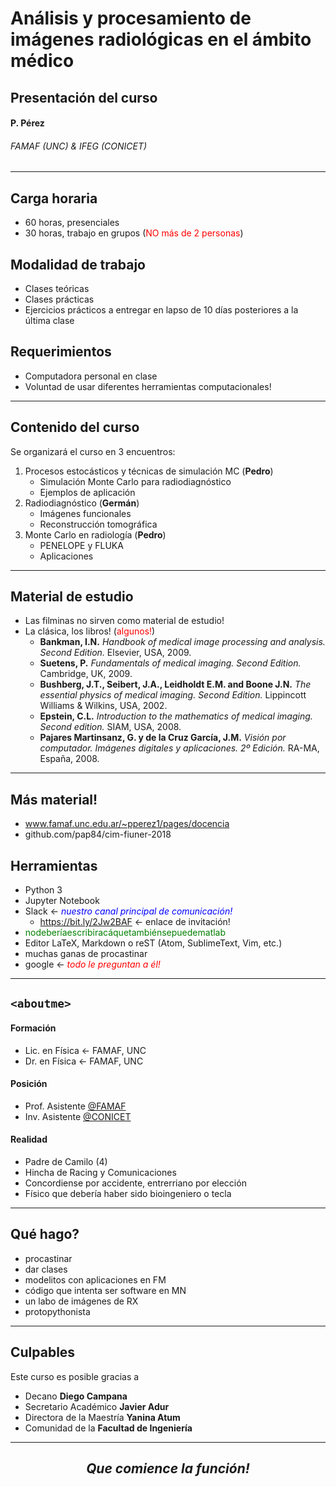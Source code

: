 # Análisis y procesamiento de imágenes radiológicas en el ámbito médico

## Presentación del curso

#### P. Pérez

###### FAMAF (UNC) & IFEG (CONICET)

---

## Carga horaria

* 60 horas, presenciales
* 30 horas, trabajo en grupos (<span style="color:red">NO más de 2 personas</span>)

## Modalidad de trabajo

* Clases teóricas
* Clases prácticas
* Ejercicios prácticos a entregar en lapso de 10 días posteriores a la última clase

## Requerimientos

* Computadora personal en clase
* Voluntad de usar diferentes herramientas computacionales!

---

## Contenido del curso

Se organizará el curso en 3 encuentros:

1. Procesos estocásticos y técnicas de simulación MC (**Pedro**)
	* Simulación Monte Carlo para radiodiagnóstico
	* Ejemplos de aplicación
2. Radiodiagnóstico (**Germán**)
	* Imágenes funcionales
	* Reconstrucción tomográfica
3. Monte Carlo en radiología (**Pedro**)
	* PENELOPE y FLUKA
	* Aplicaciones

---

## Material de estudio

* Las filminas no sirven como material de estudio!
* La clásica, los libros! (<span style="color:red">algunos!</span>)
	* **Bankman, I.N.** *Handbook of medical image processing and analysis. Second Edition.* Elsevier, USA, 2009.
	* **Suetens, P.** *Fundamentals of medical imaging. Second Edition.* Cambridge, UK, 2009.
	* **Bushberg, J.T., Seibert, J.A., Leidholdt E.M. and Boone J.N.** *The essential physics of medical imaging. Second Edition.* Lippincott Williams & Wilkins, USA, 2002.
	* **Epstein, C.L.** *Introduction to the mathematics of medical imaging. Second edition.* SIAM, USA, 2008.
	* **Pajares Martinsanz, G. y de la Cruz García, J.M.** *Visión por computador. Imágenes digitales y aplicaciones. 2º Edición.* RA-MA, España, 2008.

---
## Más material!

* www.famaf.unc.edu.ar/~pperez1/pages/docencia
* github.com/pap84/cim-fiuner-2018

## Herramientas

* Python 3
* Jupyter Notebook
* Slack <- <span style="color:blue">*nuestro canal principal de comunicación!*</span>
	-  https://bit.ly/2Jw2BAF <- enlace de invitación!
* <span style="color:green">nodeberíaescribiracáquetambiénsepuedematlab</span>
* Editor LaTeX, Markdown o reST (Atom, SublimeText, Vim, etc.)
* muchas ganas de procastinar
* google <- <span style="color:red">*todo le preguntan a él!*</span>

---

## `<aboutme>`

#### Formación

* Lic. en Física <- FAMAF, UNC
* Dr. en Física <- FAMAF, UNC

#### Posición

* Prof. Asistente [@FAMAF](http://www.famaf.unc.edu.ar)
* Inv. Asistente [@CONICET](http://www.conicet.gov.ar)

#### Realidad

* Padre de Camilo (4)
* Hincha de Racing y Comunicaciones
* Concordiense por accidente, entrerriano por elección
* Físico que debería haber sido bioingeniero o tecla

---

## Qué hago?

* procastinar
* dar clases
* modelitos con aplicaciones en FM
* código que intenta ser software en MN
* un labo de imágenes de RX
* protopythonista

---

## Culpables

Este curso es posible gracias a

* Decano **Diego Campana**
* Secretario Académico **Javier Adur**
* Directora de la Maestría **Yanina Atum**
* Comunidad de la **Facultad de Ingeniería**

---

## <center>*Que comience la función!*</center>